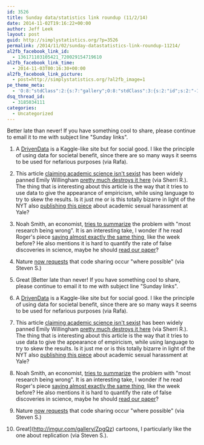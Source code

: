 ```yaml
---
id: 3526
title: Sunday data/statistics link roundup (11/2/14)
date: 2014-11-02T19:16:22+00:00
author: Jeff Leek
layout: post
guid: http://simplystatistics.org/?p=3526
permalink: /2014/11/02/sunday-datastatistics-link-roundup-11214/
al2fb_facebook_link_id:
  - 136171103105421_720029154719610
al2fb_facebook_link_time:
  - 2014-11-03T00:16:30+00:00
al2fb_facebook_link_picture:
  - post=http://simplystatistics.org/?al2fb_image=1
pe_theme_meta:
  - 'O:8:"stdClass":2:{s:7:"gallery";O:8:"stdClass":3:{s:2:"id";s:2:"-1";s:5:"width";s:0:"";s:6:"height";s:0:"";}s:5:"video";O:8:"stdClass":1:{s:2:"id";s:2:"-1";}}'
dsq_thread_id:
  - 3185034111
categories:
  - Uncategorized
---
```

Better late than never! If you have something cool to share, please continue to email it to me with subject line "Sunday links".

  1. A [DrivenData](http://www.drivendata.org/) is a Kaggle-like site but for social good. I like the principle of using data for societal benefit, since there are so many ways it seems to be used for nefarious purposes (via Rafa).
  2. This article [claiming academic science isn't sexist](http://www.nytimes.com/2014/11/02/opinion/sunday/academic-science-isnt-sexist.html?ref=opinion&_r=2) has been widely panned Emily Willingham [pretty much destroys it here](http://www.emilywillinghamphd.com/2014/11/academic-science-is-sexist-we-do-have.html) (via Sherri R.). The thing that is interesting about this article is the way that it tries to use data to give the appearance of empiricism, while using language to try to skew the results. Is it just me or is this totally bizarre in light of the NYT also [publishing this piece](http://www.nytimes.com/2014/11/02/us/handling-of-sexual-harassment-case-poses-larger-questions-at-yale.html?smid=tw-share) about academic sexual harassment at Yale?
  3. Noah Smith, an economist, [tries to summarize](http://www.bloombergview.com/articles/2014-10-29/bad-data-can-make-us-smarter) the problem with "most research being wrong". It is an interesting take, I wonder if he read Roger's piece [saying almost exactly the same thing ](http://simplystatistics.org/2014/10/15/dear-laboratory-scientists-welcome-to-my-world/) like the week before? He also mentions it is hard to quantify the rate of false discoveries in science, maybe he should [read our paper](http://biostatistics.oxfordjournals.org/content/early/2013/09/24/biostatistics.kxt007.abstract)?
  4. Nature [now requests](http://www.nature.com/news/code-share-1.16232) that code sharing occur "where possible" (via Steven S.)
  5. Great [Better late than never! If you have something cool to share, please continue to email it to me with subject line "Sunday links".

  1. A [DrivenData](http://www.drivendata.org/) is a Kaggle-like site but for social good. I like the principle of using data for societal benefit, since there are so many ways it seems to be used for nefarious purposes (via Rafa).
  2. This article [claiming academic science isn't sexist](http://www.nytimes.com/2014/11/02/opinion/sunday/academic-science-isnt-sexist.html?ref=opinion&_r=2) has been widely panned Emily Willingham [pretty much destroys it here](http://www.emilywillinghamphd.com/2014/11/academic-science-is-sexist-we-do-have.html) (via Sherri R.). The thing that is interesting about this article is the way that it tries to use data to give the appearance of empiricism, while using language to try to skew the results. Is it just me or is this totally bizarre in light of the NYT also [publishing this piece](http://www.nytimes.com/2014/11/02/us/handling-of-sexual-harassment-case-poses-larger-questions-at-yale.html?smid=tw-share) about academic sexual harassment at Yale?
  3. Noah Smith, an economist, [tries to summarize](http://www.bloombergview.com/articles/2014-10-29/bad-data-can-make-us-smarter) the problem with "most research being wrong". It is an interesting take, I wonder if he read Roger's piece [saying almost exactly the same thing ](http://simplystatistics.org/2014/10/15/dear-laboratory-scientists-welcome-to-my-world/) like the week before? He also mentions it is hard to quantify the rate of false discoveries in science, maybe he should [read our paper](http://biostatistics.oxfordjournals.org/content/early/2013/09/24/biostatistics.kxt007.abstract)?
  4. Nature [now requests](http://www.nature.com/news/code-share-1.16232) that code sharing occur "where possible" (via Steven S.)
  5. Great](http://imgur.com/gallery/ZpgQz) cartoons, I particularly like the one about replication (via Steven S.).